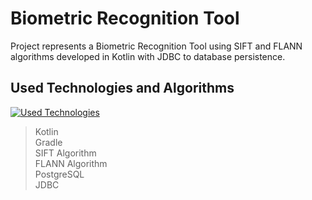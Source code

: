 # Biometric Recognition Tool

Project represents a Biometric Recognition Tool using SIFT and FLANN algorithms developed in Kotlin with JDBC to database persistence.

## Used Technologies and Algorithms
[![Used Technologies](https://skillicons.dev/icons?i=kotlin,postgres,gradle)](https://skillicons.dev)
> Kotlin <br>
> Gradle <br>
> SIFT Algorithm <br>
> FLANN Algorithm <br>
> PostgreSQL <br>
> JDBC
